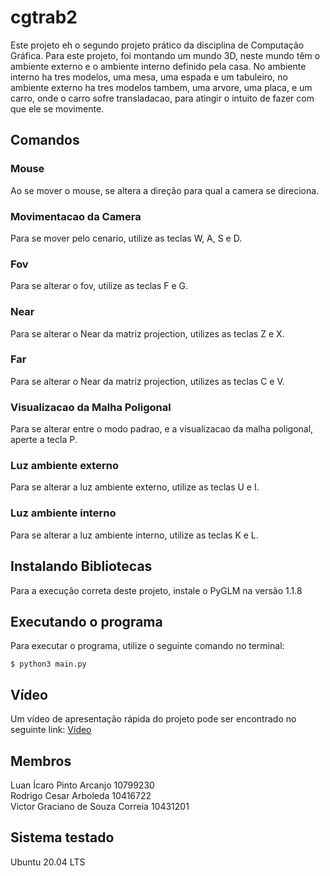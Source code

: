 # cgtrab2

Este projeto eh o segundo projeto prático da disciplina de Computação Gráfica. Para este projeto, foi montando um mundo 3D, neste mundo têm o ambiente externo e o ambiente interno definido pela casa. No ambiente interno ha tres modelos, uma mesa, uma espada e um tabuleiro, no ambiente externo ha tres modelos tambem, uma arvore, uma placa, e um carro, onde o carro sofre transladacao, para atingir o intuito de fazer com que ele se movimente.

## Comandos

### Mouse

Ao se mover o mouse, se altera a direção para qual a camera se direciona.

### Movimentacao da Camera

Para se mover pelo cenario, utilize as teclas W, A, S e D.

### Fov

Para se alterar o fov, utilize as teclas F e G.

### Near

Para se alterar o Near da matriz projection, utilizes as teclas Z e X. 

### Far

Para se alterar o Near da matriz projection, utilizes as teclas C e V. 

### Visualizacao da Malha Poligonal

Para se alterar entre o modo padrao, e a visualizacao da malha poligonal, aperte a tecla P.

### Luz ambiente externo

Para se alterar a luz ambiente externo, utilize as teclas U e I.

### Luz ambiente interno

Para se alterar a luz ambiente interno, utilize as teclas K e L.

## Instalando Bibliotecas

Para a execução correta deste projeto, instale o PyGLM na versão 1.1.8

## Executando o programa
Para executar o programa, utilize o seguinte comando no terminal:
```
$ python3 main.py
```

## Vídeo
Um vídeo de apresentação rápida do projeto pode ser encontrado no seguinte link:
[Vídeo](https://youtu.be/ZnhFCyw3bBg)
## Membros
Luan Ícaro Pinto Arcanjo 10799230  
Rodrigo Cesar Arboleda 10416722  
Victor Graciano de Souza Correia 10431201
## Sistema testado
Ubuntu 20.04 LTS

